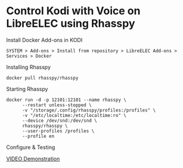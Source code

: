 # Control Kodi with Voice on LibreELEC using Rhasspy

Install Docker Add-ons in KODI
```
SYSTEM > Add-ons > Install from repository > LibreELEC Add-ons > Services > Docker
```

Installing Rhasspy
```
docker pull rhasspy/rhasspy
```

Starting Rhasspy
```
docker run -d -p 12101:12101 --name rhasspy \
      --restart unless-stopped \
      -v "/storage/.config/rhasspy/profiles:/profiles" \
      -v "/etc/localtime:/etc/localtime:ro" \
      --device /dev/snd:/dev/snd \
      rhasspy/rhasspy \
      --user-profiles /profiles \
      --profile en
```

Configure & Testing

[VIDEO Demonstration](https://youtu.be/T64JQegdtRc)




